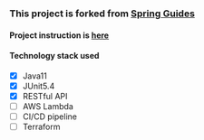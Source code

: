 ### This project is forked from [Spring Guides](https://github.com/spring-guides/gs-rest-service)

#### Project instruction is [here](./README.original.md)

#### Technology stack used
- [X] Java11
- [X] JUnit5.4
- [X] RESTful API
- [ ] AWS Lambda
- [ ] CI/CD pipeline
- [ ] Terraform